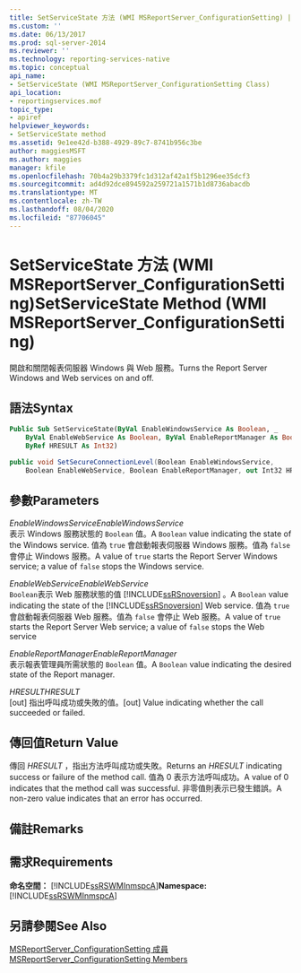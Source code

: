 ```yaml
---
title: SetServiceState 方法 (WMI MSReportServer_ConfigurationSetting) | Microsoft Docs
ms.custom: ''
ms.date: 06/13/2017
ms.prod: sql-server-2014
ms.reviewer: ''
ms.technology: reporting-services-native
ms.topic: conceptual
api_name:
- SetServiceState (WMI MSReportServer_ConfigurationSetting Class)
api_location:
- reportingservices.mof
topic_type:
- apiref
helpviewer_keywords:
- SetServiceState method
ms.assetid: 9e1ee42d-b388-4929-89c7-8741b956c3be
author: maggiesMSFT
ms.author: maggies
manager: kfile
ms.openlocfilehash: 70b4a29b3379fc1d312af42a1f5b1296ee35dcf3
ms.sourcegitcommit: ad4d92dce894592a259721a1571b1d8736abacdb
ms.translationtype: MT
ms.contentlocale: zh-TW
ms.lasthandoff: 08/04/2020
ms.locfileid: "87706045"
---
```

# <a name="setservicestate-method-wmi-msreportserver_configurationsetting"></a><span data-ttu-id="05a99-102">SetServiceState 方法 (WMI MSReportServer_ConfigurationSetting)</span><span class="sxs-lookup"><span data-stu-id="05a99-102">SetServiceState Method (WMI MSReportServer_ConfigurationSetting)</span></span>
  <span data-ttu-id="05a99-103">開啟和關閉報表伺服器 Windows 與 Web 服務。</span><span class="sxs-lookup"><span data-stu-id="05a99-103">Turns the Report Server Windows and Web services on and off.</span></span>  
  
## <a name="syntax"></a><span data-ttu-id="05a99-104">語法</span><span class="sxs-lookup"><span data-stu-id="05a99-104">Syntax</span></span>  
  
```vb  
Public Sub SetServiceState(ByVal EnableWindowsService As Boolean, _  
    ByVal EnableWebService As Boolean, ByVal EnableReportManager As Boolean, _  
    ByRef HRESULT As Int32)  
```  
  
```csharp  
public void SetSecureConnectionLevel(Boolean EnableWindowsService,  
    Boolean EnableWebService, Boolean EnableReportManager, out Int32 HRESULT);  
```  
  
## <a name="parameters"></a><span data-ttu-id="05a99-105">參數</span><span class="sxs-lookup"><span data-stu-id="05a99-105">Parameters</span></span>  
 <span data-ttu-id="05a99-106">*EnableWindowsService*</span><span class="sxs-lookup"><span data-stu-id="05a99-106">*EnableWindowsService*</span></span>  
 <span data-ttu-id="05a99-107">表示 Windows 服務狀態的 `Boolean` 值。</span><span class="sxs-lookup"><span data-stu-id="05a99-107">A `Boolean` value indicating the state of the Windows service.</span></span> <span data-ttu-id="05a99-108">值為 `true` 會啟動報表伺服器 Windows 服務。值為 `false` 會停止 Windows 服務。</span><span class="sxs-lookup"><span data-stu-id="05a99-108">A value of `true` starts the Report Server Windows service; a value of `false` stops the Windows service.</span></span>  
  
 <span data-ttu-id="05a99-109">*EnableWebService*</span><span class="sxs-lookup"><span data-stu-id="05a99-109">*EnableWebService*</span></span>  
 <span data-ttu-id="05a99-110">`Boolean`表示 Web 服務狀態的值 [!INCLUDE[ssRSnoversion](../../includes/ssrsnoversion-md.md)] 。</span><span class="sxs-lookup"><span data-stu-id="05a99-110">A `Boolean` value indicating the state of the [!INCLUDE[ssRSnoversion](../../includes/ssrsnoversion-md.md)] Web service.</span></span> <span data-ttu-id="05a99-111">值為 `true` 會啟動報表伺服器 Web 服務。值為 `false` 會停止 Web 服務。</span><span class="sxs-lookup"><span data-stu-id="05a99-111">A value of `true` starts the Report Server Web service; a value of `false` stops the Web service</span></span>  
  
 <span data-ttu-id="05a99-112">*EnableReportManager*</span><span class="sxs-lookup"><span data-stu-id="05a99-112">*EnableReportManager*</span></span>  
 <span data-ttu-id="05a99-113">表示報表管理員所需狀態的 `Boolean` 值。</span><span class="sxs-lookup"><span data-stu-id="05a99-113">A `Boolean` value indicating the desired state of the Report manager.</span></span>  
  
 <span data-ttu-id="05a99-114">*HRESULT*</span><span class="sxs-lookup"><span data-stu-id="05a99-114">*HRESULT*</span></span>  
 <span data-ttu-id="05a99-115">[out] 指出呼叫成功或失敗的值。</span><span class="sxs-lookup"><span data-stu-id="05a99-115">[out] Value indicating whether the call succeeded or failed.</span></span>  
  
## <a name="return-value"></a><span data-ttu-id="05a99-116">傳回值</span><span class="sxs-lookup"><span data-stu-id="05a99-116">Return Value</span></span>  
 <span data-ttu-id="05a99-117">傳回 *HRESULT* ，指出方法呼叫成功或失敗。</span><span class="sxs-lookup"><span data-stu-id="05a99-117">Returns an *HRESULT* indicating success or failure of the method call.</span></span> <span data-ttu-id="05a99-118">值為 0 表示方法呼叫成功。</span><span class="sxs-lookup"><span data-stu-id="05a99-118">A value of 0 indicates that the method call was successful.</span></span> <span data-ttu-id="05a99-119">非零值則表示已發生錯誤。</span><span class="sxs-lookup"><span data-stu-id="05a99-119">A non-zero value indicates that an error has occurred.</span></span>  
  
## <a name="remarks"></a><span data-ttu-id="05a99-120">備註</span><span class="sxs-lookup"><span data-stu-id="05a99-120">Remarks</span></span>  
  
## <a name="requirements"></a><span data-ttu-id="05a99-121">需求</span><span class="sxs-lookup"><span data-stu-id="05a99-121">Requirements</span></span>  
 <span data-ttu-id="05a99-122">**命名空間：** [!INCLUDE[ssRSWMInmspcA](../../includes/ssrswminmspca-md.md)]</span><span class="sxs-lookup"><span data-stu-id="05a99-122">**Namespace:** [!INCLUDE[ssRSWMInmspcA](../../includes/ssrswminmspca-md.md)]</span></span>  
  
## <a name="see-also"></a><span data-ttu-id="05a99-123">另請參閱</span><span class="sxs-lookup"><span data-stu-id="05a99-123">See Also</span></span>  
 [<span data-ttu-id="05a99-124">MSReportServer_ConfigurationSetting 成員</span><span class="sxs-lookup"><span data-stu-id="05a99-124">MSReportServer_ConfigurationSetting Members</span></span>](msreportserver-configurationsetting-members.md)  
  
  
